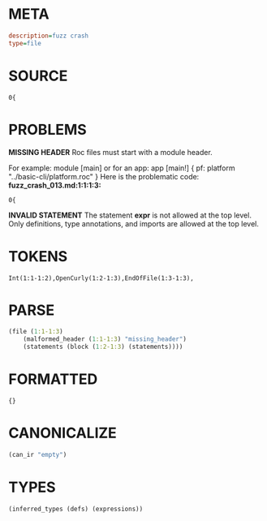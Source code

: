 # META
~~~ini
description=fuzz crash
type=file
~~~
# SOURCE
~~~roc
0{
~~~
# PROBLEMS
**MISSING HEADER**
Roc files must start with a module header.

For example:
        module [main]
or for an app:
        app [main!] { pf: platform "../basic-cli/platform.roc" }
Here is the problematic code:
**fuzz_crash_013.md:1:1:1:3:**
```roc
0{
```


**INVALID STATEMENT**
The statement **expr** is not allowed at the top level.
Only definitions, type annotations, and imports are allowed at the top level.

# TOKENS
~~~zig
Int(1:1-1:2),OpenCurly(1:2-1:3),EndOfFile(1:3-1:3),
~~~
# PARSE
~~~clojure
(file (1:1-1:3)
	(malformed_header (1:1-1:3) "missing_header")
	(statements (block (1:2-1:3) (statements))))
~~~
# FORMATTED
~~~roc
{}
~~~
# CANONICALIZE
~~~clojure
(can_ir "empty")
~~~
# TYPES
~~~clojure
(inferred_types (defs) (expressions))
~~~